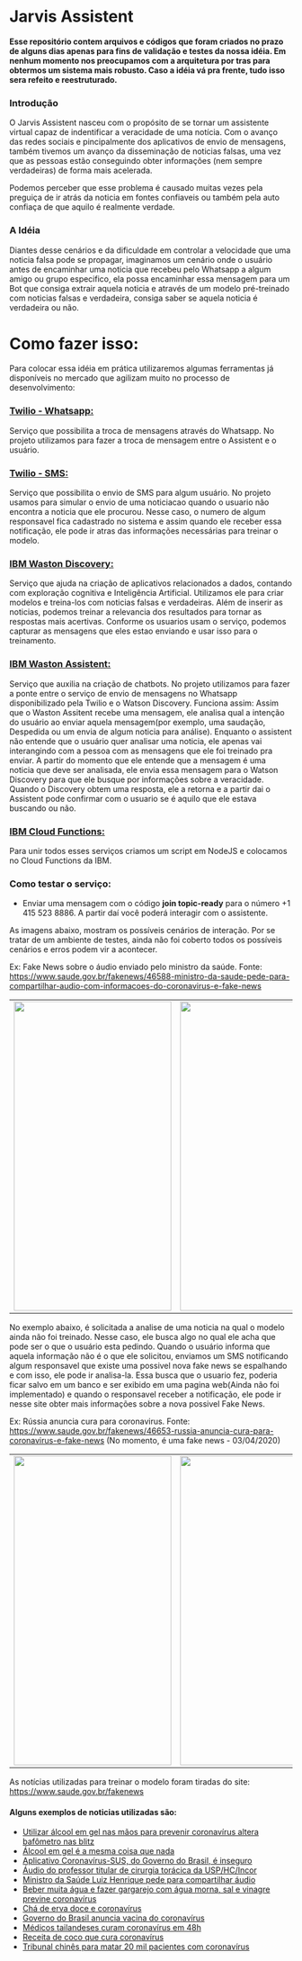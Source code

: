 # Jarvis Assistent

**Esse repositório contem arquivos e códigos que foram criados no prazo de alguns dias apenas para fins de validação e testes da nossa idéia. Em nenhum momento nos preocupamos com a arquitetura por tras para obtermos um sistema mais robusto. Caso a idéia vá pra frente, tudo isso sera refeito e reestruturado.**

### Introdução
O Jarvis Assistent nasceu com o propósito de se tornar um assistente virtual capaz de indentificar a veracidade de uma notícia. Com o avanço das redes sociais e pincipalmente dos aplicativos de envio de mensagens, também tivemos um avanço da disseminação de noticias falsas, uma vez que as pessoas estão conseguindo obter informações (nem sempre verdadeiras) de forma mais acelerada. 

Podemos perceber que esse problema é causado muitas vezes pela preguiça de ir atrás da noticia em fontes confiaveis ou também pela auto confiaça de que aquilo é realmente verdade.

### A Idéia
Diantes desse cenários e da dificuldade em controlar a velocidade que uma noticia falsa pode se propagar, imaginamos um cenário onde o usuário antes de encaminhar uma noticia que recebeu pelo Whatsapp a algum amigo ou grupo especifico, ela possa encaminhar essa mensagem para um Bot que consiga extrair aquela noticia e através de um modelo pré-treinado com noticias falsas e verdadeira, consiga saber se aquela noticia é verdadeira ou não.

# Como fazer isso:
Para colocar essa idéia em prática utilizaremos algumas ferramentas já disponíveis no mercado que agilizam muito no processo de desenvolvimento: 

### [Twilio - Whatsapp:]("https://www.twilio.com/whatsapp")
Serviço que possibilita a troca de mensagens através do Whatsapp. No projeto utilizamos para fazer a troca de mensagem entre o Assistent e o usuário.

### [Twilio - SMS:]("https://www.twilio.com/sms")
Serviço que possibilita o envio de SMS para algum usuário. No projeto usamos para simular o envio de uma noticiacao quando o usuario não encontra a noticia que ele procurou. Nesse caso, o numero de algum responsavel fica cadastrado no sistema e assim quando ele receber essa notificação, ele pode ir atras das informações necessárias para treinar o modelo.

### [IBM Waston Discovery:]("https://www.ibm.com/br-pt/cloud/watson-discovery")
Serviço que ajuda na criação  de aplicativos relacionados a dados, contando com exploração cognitiva e Inteligência Artificial. Utilizamos ele para criar modelos e treina-los com noticias falsas e verdadeiras. Além de inserir as noticias, podemos treinar a relevancia dos resultados para tornar as respostas mais acertivas. Conforme os usuarios usam o serviço, podemos capturar as mensagens que eles estao enviando e usar isso para o treinamento.

### [IBM Waston Assistent:]("https://www.ibm.com/cloud/watson-assistant/")
Serviço que auxilia na criação de chatbots. No projeto utilizamos para fazer a ponte entre o serviço de envio de mensagens no Whatsapp disponibilizado pela Twilio e o Watson Discovery.
Funciona assim: Assim que o Waston Assitent recebe uma mensagem, ele analisa qual a intenção do usuário ao enviar aquela mensagem(por exemplo, uma saudação, Despedida ou um envia de algum noticia para análise). Enquanto o assistent não entende que o usuário quer analisar uma noticia, ele apenas vai interangindo com a pessoa com as mensagens que ele foi treinado pra enviar. A partir do momento que ele entende que a mensagem é uma noticia que deve ser analisada, ele envia essa mensagem para o Watson Discovery para que ele busque por informações sobre a veracidade. Quando o Discovery obtem uma resposta, ele a retorna e a partir dai o Assistent pode confirmar com o usuario se é aquilo que ele estava buscando ou não.

### [IBM Cloud Functions:]("https://developer.ibm.com/api/view/cloudfunctions-prod:cloud-functions#Overview")

Para unir todos esses serviços criamos um script em NodeJS e colocamos  no Cloud Functions da IBM.

### Como testar o serviço:
- Enviar uma mensagem com o código **join topic-ready** para o número +1 415 523 8886. A partir daí você poderá interagir com o assistente.

As imagens abaixo, mostram os possíveis cenários de interação. Por se tratar de um ambiente de testes, ainda não foi coberto todos os possíveis cenários e erros podem vir a acontecer.

Ex: Fake News sobre o áudio enviado pelo ministro da saúde. Fonte: https://www.saude.gov.br/fakenews/46588-ministro-da-saude-pede-para-compartilhar-audio-com-informacoes-do-coronavirus-e-fake-news

| | |
|:-------------------------:|:-------------------------:|
<img src="https://i.imgur.com/p8zookR.jpg" height="550" width="280"> | <img src="https://i.imgur.com/idIekNJ.jpg" height="550" width="280"> 

No exemplo abaixo, é solicitada a analise de uma noticia na qual o modelo ainda não foi treinado. Nesse caso, ele busca algo no qual ele acha que pode ser o que o usuário esta pedindo. Quando o usuário informa que aquela informação não é o que ele solicitou, enviamos um SMS notificando algum responsavel que existe uma possivel nova fake news se espalhando e com isso, ele pode ir analisa-la. Essa busca que o usuario fez, poderia ficar salvo em um banco e ser exibido em uma pagina web(Ainda não foi implementado) e quando o responsavel receber a notificação, ele pode ir nesse site obter mais informações sobre a nova possivel Fake News.

Ex: Rússia anuncia cura para coronavirus. Fonte: https://www.saude.gov.br/fakenews/46653-russia-anuncia-cura-para-coronavirus-e-fake-news (No momento, é uma fake news - 03/04/2020)

| | |
|:-------------------------:|:-------------------------:|
<img src="https://i.imgur.com/nA5BxUp.jpg" height="550" width="280"> | <img src="https://i.imgur.com/LX2TREY.jpg" height="550" width="280">

As notícias utilizadas para treinar o modelo foram tiradas do site: https://www.saude.gov.br/fakenews

#### Alguns exemplos de noticias utilizadas são:
- [Utilizar álcool em gel nas mãos para prevenir coronavírus altera bafômetro nas blitz](https://www.saude.gov.br/fakenews/46467-utilizar-alcool-em-gel-nas-maos-para-prevenir-coronavirus-altera-bafometro-nas-blitz-e-fake-news)
- [Álcool em gel é a mesma coisa que nada](https://www.saude.gov.br/fakenews/46463-alcool-em-gel-e-a-mesma-coisa-que-nada-e-fake-news)
- [Aplicativo Coronavírus-SUS, do Governo do Brasil, é inseguro](https://www.saude.gov.br/fakenews/46586-aplicativo-coronavirus-sus-do-governo-do-brasil-e-inseguro-e-fake-news)
- [Áudio do professor titular de cirurgia torácica da USP/HC/Incor](https://www.saude.gov.br/fakenews/46575-audio-do-professor-titular-de-cirurgia-toracica-da-usp-hc-incor-e-verdade)
- [Ministro da Saúde Luiz Henrique pede para compartilhar áudio](https://www.saude.gov.br/fakenews/46588-ministro-da-saude-pede-para-compartilhar-audio-com-informacoes-do-coronavirus-e-fake-news)
- [Beber muita água e fazer gargarejo com água morna, sal e vinagre previne coronavírus](https://www.saude.gov.br/fakenews/46582-beber-muita-agua-e-fazer-gargarejo-com-agua-morna-sal-e-vinagre-previne-coronavirus-e-fake-news)
- [Chá de erva doce e coronavírus](https://www.saude.gov.br/fakenews/46440-cha-de-erva-doce-e-coronavirus-e-fake-news)
- [Governo do Brasil anuncia vacina do coronavírus](https://www.saude.gov.br/fakenews/46585-governo-do-brasil-anuncia-vacina-do-coronavirus-e-fake-news)
- [Médicos tailandeses curam coronavírus em 48h](https://www.saude.gov.br/fakenews/46367-medicos-tailandeses-curam-coronavirus-em-48h-e-fake-news)
- [Receita de coco que cura coronavírus](https://www.saude.gov.br/fakenews/46479-receita-de-coco-que-cura-coronavirus-e-fake-news)
- [Tribunal chinês para matar 20 mil pacientes com coronavírus](https://www.saude.gov.br/fakenews/46439-tribunal-chines-para-matar-20-mil-pacientes-com-coronavirus-e-fake-news)





